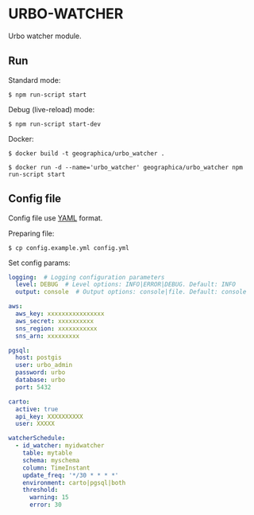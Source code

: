 # URBO-WATCHER

Urbo watcher module.

## Run

Standard mode:
```
$ npm run-script start
```

Debug (live-reload) mode:
```
$ npm run-script start-dev
```

Docker:
```
$ docker build -t geographica/urbo_watcher .

$ docker run -d --name='urbo_watcher' geographica/urbo_watcher npm run-script start
```

## Config file
Config file use [YAML](https://en.wikipedia.org/wiki/YAML) format.

Preparing file:
```
$ cp config.example.yml config.yml
```

Set config params:
```yaml
logging:  # Logging configuration parameters
  level: DEBUG  # Level options: INFO|ERROR|DEBUG. Default: INFO
  output: console  # Output options: console|file. Default: console

aws:
  aws_key: xxxxxxxxxxxxxxxx
  aws_secret: xxxxxxxxxx
  sns_region: xxxxxxxxxxx
  sns_arn: xxxxxxxxx

pgsql:
  host: postgis
  user: urbo_admin
  password: urbo
  database: urbo
  port: 5432

carto:
  active: true
  api_key: XXXXXXXXXX
  user: XXXXX

watcherSchedule:
  - id_watcher: myidwatcher
    table: mytable
    schema: myschema
    column: TimeInstant
    update_freq: '*/30 * * * *'
    environment: carto|pgsql|both
    threshold:
      warning: 15
      error: 30
```
